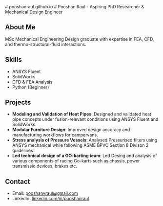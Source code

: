 <link rel="stylesheet" href="style.css">
# pooshanraul.github.io
# Pooshan Raul - Aspiring PhD Researcher & Mechanical Design Engineer

## About Me
MSc Mechanical Engineering Design graduate with expertise in FEA, CFD, and thermo-structural-fluid interactions.

## Skills
- ANSYS Fluent
- SolidWorks
- CFD & FEA Analysis
- Python (Beginner)

## Projects
- **Modeling and Validation of Heat Pipes**: Designed and validated heat pipe concepts under fusion-relevant conditions using ANSYS Fluent and SolidWorks.
- **Modular Furniture Design**: Improved design accuracy and manufacturing workflows for campervans.
- **Stress analysis of Pressure Vessels**: Analysed Pressurised filters using ANSYS mechanical while following ASME BPVC Section 8 Divison 2 guidelines.
- **Led technical design of a GO-karting team**: Led Desing and analysis of various components of racing Go-karts such as chassis, power transmissio devices, brakes etc. 

## Contact
- Email: [pooshanvraul@gmail.com](mailto:pooshanvraul@gmail.com)
- LinkedIn: [linkedin.com/in/pooshanraul](https://linkedin.com/in/pooshanraul)
